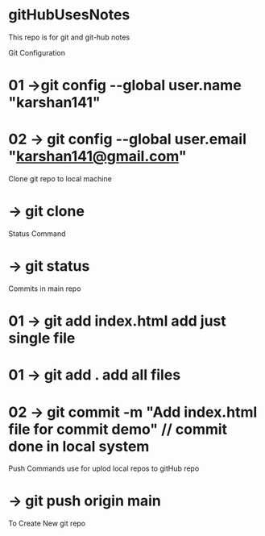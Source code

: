 # gitHubUsesNotes
This repo is for git and git-hub notes


Git Configuration

# 01 ->git config --global user.name "karshan141"
# 02 -> git config --global user.email "karshan141@gmail.com"

Clone git repo to local machine
# -> git clone <link of repo >

Status Command
# -> git status

Commits in main repo

# 01 -> git add  index.html add just single file
# 01 -> git add . add all files

# 02 -> git commit -m "Add index.html file for commit demo" // commit done in local system

Push Commands use for uplod local repos to gitHub repo

# -> git push origin main

To Create New git repo




